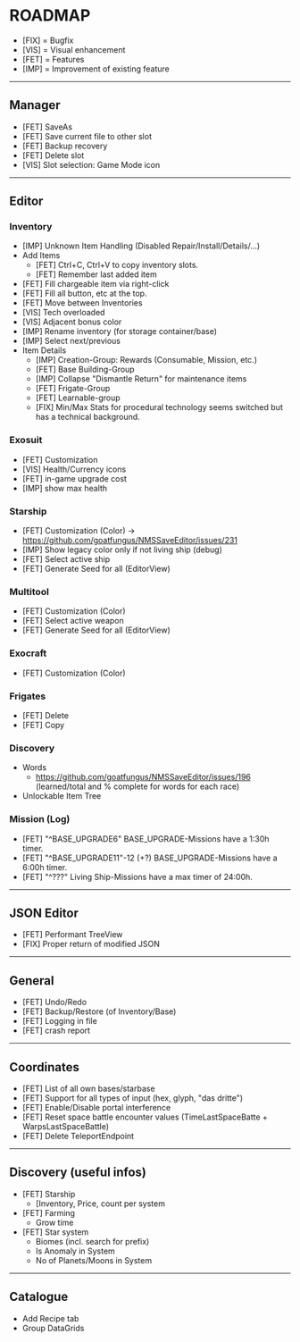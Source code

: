 # ROADMAP

* [FIX] = Bugfix
* [VIS] = Visual enhancement
* [FET] = Features
* [IMP] = Improvement of existing feature

---

## Manager

* [FET] SaveAs
* [FET] Save current file to other slot
* [FET] Backup recovery
* [FET] Delete slot
* [VIS] Slot selection: Game Mode icon

---

## Editor

### Inventory

* [IMP] Unknown Item Handling (Disabled Repair/Install/Details/...)
* Add Items
    * [FET] Ctrl+C, Ctrl+V to copy inventory slots.
    * [FET] Remember last added item
* [FET] Fill chargeable item via right-click
* [FET] Fill all button, etc at the top.
* [FET] Move between Inventories
* [VIS] Tech overloaded
* [VIS] Adjacent bonus color
* [IMP] Rename inventory (for storage container/base)
* [IMP] Select next/previous
* Item Details
    * [IMP] Creation-Group: Rewards (Consumable, Mission, etc.)
    * [FET] Base Building-Group
    * [IMP] Collapse "Dismantle Return" for maintenance items
    * [FET] Frigate-Group
    * [FET] Learnable-group
    * [FIX] Min/Max Stats for procedural technology seems switched but has a technical background.

### Exosuit

* [FET] Customization
* [VIS] Health/Currency icons
* [FET] in-game upgrade cost
* [IMP] show max health

### Starship

* [FET] Customization (Color) -> https://github.com/goatfungus/NMSSaveEditor/issues/231
* [IMP] Show legacy color only if not living ship (debug)
* [FET] Select active ship
* [FET] Generate Seed for all (EditorView)

### Multitool

* [FET] Customization (Color)
* [FET] Select active weapon
* [FET] Generate Seed for all (EditorView)

### Exocraft

* [FET] Customization (Color)

### Frigates

* [FET] Delete
* [FET] Copy

### Discovery

* Words
    * https://github.com/goatfungus/NMSSaveEditor/issues/196 (learned/total and % complete for words for each race)
* Unlockable Item Tree

### Mission (Log)

* [FET] "^BASE_UPGRADE6" BASE_UPGRADE-Missions have a 1:30h timer.
* [FET] "^BASE_UPGRADE11"-12 (+?) BASE_UPGRADE-Missions have a 6:00h timer.
* [FET] "^???" Living Ship-Missions have a max timer of 24:00h.

---

## JSON Editor

* [FET] Performant TreeView
* [FIX] Proper return of modified JSON

---

## General

* [FET] Undo/Redo
* [FET] Backup/Restore (of Inventory/Base)
* [FET] Logging in file
* [FET] crash report

---

## Coordinates

* [FET] List of all own bases/starbase
* [FET] Support for all types of input (hex, glyph, "das dritte")
* [FET] Enable/Disable portal interference
* [FET] Reset space battle encounter values (TimeLastSpaceBatte + WarpsLastSpaceBattle)
* [FET] Delete TeleportEndpoint

---

## Discovery (useful infos)

* [FET] Starship
    * [Inventory, Price, count per system
* [FET] Farming
    * Grow time
* [FET] Star system
    * Biomes (incl. search for prefix)
    * Is Anomaly in System
    * No of Planets/Moons in System

---

## Catalogue

* Add Recipe tab
* Group DataGrids
